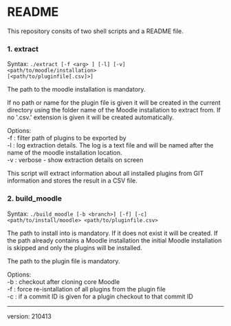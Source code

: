 # README

This repository consits of two shell scripts and a README file.

### 1. extract

Syntax: <code>./extract [-f \<arg\> ] [-l] [-v] <path/to/moodle/installation> [<path/to/pluginfile[.csv]>]</code>

The path to the moodle installation is mandatory.

If no path or name for the plugin file is given it will be created in the current directory using the folder name of the Moodle installation to extract from. If no '.csv.' extension is given it will be created automatically.

Options:<br>
	-f <arg> 	: filter path of plugins to be exported by <arg> <br>
	-l 			: log extraction details. The log is a text file and will be named after the name of the moodle installation location. <br>
	-v 			: verbose - show extraction details on screen <br>

This script will extract information about all installed plugins from GIT information and stores the result in a CSV file.

### 2. build_moodle

Syntax: <code>./build_moodle [-b \<branch\>] [-f] [-c] <path/to/install/moodle> <path/to/pluginfile.csv></code>

The path to install into is mandatory. If it does not exist it will be created. If the path already contains a Moodle installation the initial Moodle installation is skipped and only the plugins will be installed.

The path to the plugin file is mandatory.

Options:<br>
	-b <branch>	: checkout <branch> after cloning core Moodle<br>
	-f 			: force re-isntallation of all plugins from the plugin file<br>
	-c 			: if a commit ID is given for a plugin checkout to that commit ID<br>

----------
version: 210413
